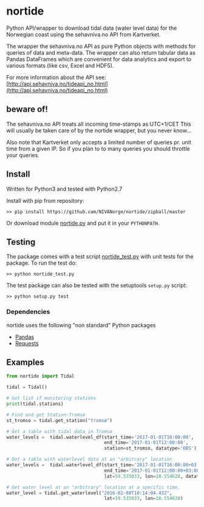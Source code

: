 # nortide
Python API/wrapper to download tidal data (water level data) for the Norwegian
coast using the sehavniva.no API from Kartverket.

The wrapper the sehavniva.no API as pure Python objects
with methods for queries of data and meta-data.
The wrapper can also return tabular data as Pandas DataFrames
which are convenient for data analytics and export to
various formats (like csv, Excel and HDF5).

For more information about the API see: [http://api.sehavniva.no/tideapi_no.html](http://api.sehavniva.no/tideapi_no.html)


## beware of!
The sehavniva.no API treats all incoming time-stamps as UTC+1/CET
This will usually be taken care of by the nortide wrapper, but you
never know...

Also note that Kartverket only accepts a limited number of queries
pr. unit time from a given IP. So if you plan to to many queries
you should throttle your queries.


## Install
Written for Python3 and tested with Python2.7

Install with pip from repository:
```
>> pip install https://github.com/NIVANorge/nortide/zipball/master
```

Or download module [nortide.py](./nortide.py) and put it
in your `PYTHONPATH`.


## Testing
The package comes with a test script [nortide_test.py](./nortide_test.py)
with unit tests for the package.
To run the test do:
```
>> python nortide_test.py
```

The test package can also be tested with the setuptools `setup.py` script:
```
>> python setup.py test
```


### Dependencies
nortide uses the following "non standard" Python packages
* [Pandas](http://pandas.pydata.org)
* [Requests](http://docs.python-requests.org/en/master/)


## Examples
```python
from nortide import Tidal

tidal = Tidal()

# Get list if monitoring stations
print(tidal.stations)

# Find and get Station-Tromsø
st_tromso = tidal.get_station("tromsø")

# Get a table with tidal data in Tromsø
water_levels =  tidal.waterlevel_df(start_time='2017-01-01T10:00:00',
                                    end_time='2017-01-01T12:00:00',
                                    station=st_tromso, datatype='OBS')

# Get a table with waterlevel data at an "arbitrary" location
water_levels =  tidal.waterlevel_df(start_time='2017-01-01T10:00:00+03:00',
                                    end_time='2017-01-01T12:00:00+03:00',
                                    lat=59.535033, lon=10.554628, datatype='PRE')

# Get water level at an "arbitrary" location at a specific time.
water_level = tidal.get_waterlevel("2016-02-08T10:14:04.432",
                                    lat=59.535033, lon=10.554628)
```
